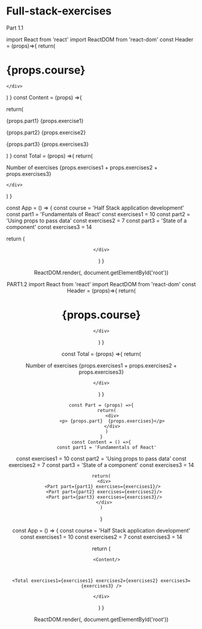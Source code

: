 # Full-stack-exercises

Part 1.1

import React from 'react'
import ReactDOM from 'react-dom'
const Header = (props)=>{
  return(
    <div>
<h1>{props.course}</h1>

    </div>
  )
}
const Content = (props) =>{

  return(
    <div>
<p> {props.part1}  {props.exercise1}</p>
<p>{props.part2} {props.exercise2}</p>
<p>{props.part3} {props.exercises3}</p>
    </div>
  )
}
const Total = (props) =>{
  return(
    <div>
    <p>Number of exercises {props.exercises1 + props.exercises2 + props.exercises3}</p>

    </div>
  )
}

const App = () => {
  const course = 'Half Stack application development'
  const part1 = 'Fundamentals of React'
  const exercises1 = 10
  const part2 = 'Using props to pass data'
  const exercises2 = 7
  const part3 = 'State of a component'
  const exercises3 = 14

  return (
    <div>
       <Header course={course}/>
       <Content part1= {part1} exercise1={exercises1}/>
    <Content part2={part2} exercise2={exercises2}/>
    <Content part3= {part3} exercise3={exercises3}/>
    <Total exercises1={exercises1} exercises2={exercises2} exercises3={exercises3} />
       
    </div>
  )
}

ReactDOM.render(<App />, document.getElementById('root'))


PART1.2
import React from 'react'
import ReactDOM from 'react-dom'
const Header = (props)=>{
  return(
    <div>
<h1>{props.course}</h1>

    </div>
  )
}


const Total = (props) =>{
  return(
    <div>
    <p>Number of exercises {props.exercises1 + props.exercises2 + props.exercises3}</p>

    </div>
  )
}


    const Part = (props) =>{
        return(
            <div>
            <p> {props.part}  {props.exercises}</p>
            </div>
        )
    }
    const Content = () =>{
        const part1 = 'Fundamentals of React'
  const exercises1 = 10
  const part2 = 'Using props to pass data'
  const exercises2 = 7
  const part3 = 'State of a component'
  const exercises3 = 14

    return(
      <div>
      <Part part={part1} exercises={exercises1}/> 
      <Part part={part2} exercises={exercises2}/>
      <Part part={part3} exercises={exercises3}/>
      </div>
    )
  }

const App = () => {
  const course = 'Half Stack application development'
  const exercises1 = 10
  const exercises2 = 7
  const exercises3 = 14

  return (
    <div>
       <Header course={course}/>
       
        <Content/>

       
       
    <Total exercises1={exercises1} exercises2={exercises2} exercises3={exercises3} />
       
    </div>
  )
}

ReactDOM.render(<App />, document.getElementById('root'))

